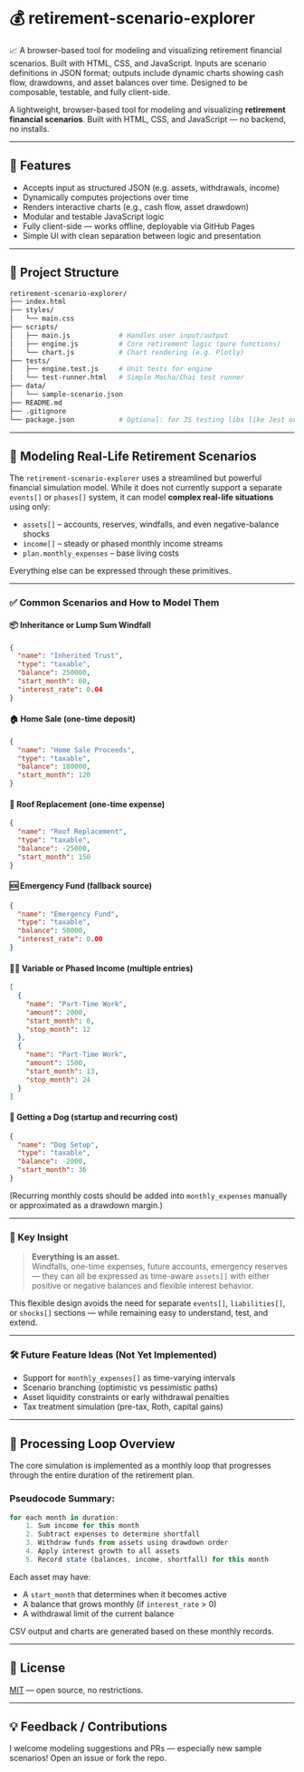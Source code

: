 # 💰 retirement-scenario-explorer

📈 A browser-based tool for modeling and visualizing retirement financial scenarios. Built with HTML, CSS, and JavaScript. Inputs are scenario definitions in JSON format; outputs include dynamic charts showing cash flow, drawdowns, and asset balances over time. Designed to be composable, testable, and fully client-side.

A lightweight, browser-based tool for modeling and visualizing **retirement financial scenarios**. Built with HTML, CSS, and JavaScript — no backend, no installs.

---

## 🌟 Features

- Accepts input as structured JSON (e.g. assets, withdrawals, income)
- Dynamically computes projections over time
- Renders interactive charts (e.g., cash flow, asset drawdown)
- Modular and testable JavaScript logic
- Fully client-side — works offline, deployable via GitHub Pages
- Simple UI with clean separation between logic and presentation

---

## 📁 Project Structure

```bash
retirement-scenario-explorer/
├── index.html
├── styles/
│   └── main.css
├── scripts/
│   ├── main.js            # Handles user input/output
│   ├── engine.js          # Core retirement logic (pure functions)
│   └── chart.js           # Chart rendering (e.g. Plotly)
├── tests/
│   ├── engine.test.js     # Unit tests for engine
│   └── test-runner.html   # Simple Mocha/Chai test runner
├── data/
│   └── sample-scenario.json
├── README.md
├── .gitignore
└── package.json           # Optional: for JS testing libs like Jest or Mocha
```

---

## 🧠 Modeling Real-Life Retirement Scenarios

The `retirement-scenario-explorer` uses a streamlined but powerful financial simulation model. While it does not currently support a separate `events[]` or `phases[]` system, it can model **complex real-life situations** using only:

- `assets[]` – accounts, reserves, windfalls, and even negative-balance shocks
- `income[]` – steady or phased monthly income streams
- `plan.monthly_expenses` – base living costs

Everything else can be expressed through these primitives.

---

### ✅ Common Scenarios and How to Model Them

#### 📦 Inheritance or Lump Sum Windfall
```json
{
  "name": "Inherited Trust",
  "type": "taxable",
  "balance": 250000,
  "start_month": 60,
  "interest_rate": 0.04
}
```

#### 🏠 Home Sale (one-time deposit)
```json
{
  "name": "Home Sale Proceeds",
  "type": "taxable",
  "balance": 180000,
  "start_month": 120
}
```

#### 🔧 Roof Replacement (one-time expense)
```json
{
  "name": "Roof Replacement",
  "type": "taxable",
  "balance": -25000,
  "start_month": 150
}
```

#### 🆘 Emergency Fund (fallback source)
```json
{
  "name": "Emergency Fund",
  "type": "taxable",
  "balance": 50000,
  "interest_rate": 0.00
}
```

#### 🧑‍💼 Variable or Phased Income (multiple entries)
```json
[
  {
    "name": "Part-Time Work",
    "amount": 2000,
    "start_month": 0,
    "stop_month": 12
  },
  {
    "name": "Part-Time Work",
    "amount": 1500,
    "start_month": 13,
    "stop_month": 24
  }
]
```

#### 🐶 Getting a Dog (startup and recurring cost)
```json
{
  "name": "Dog Setup",
  "type": "taxable",
  "balance": -2000,
  "start_month": 36
}
```

(Recurring monthly costs should be added into `monthly_expenses` manually or approximated as a drawdown margin.)

---

### 🧩 Key Insight

> **Everything is an asset.**  
> Windfalls, one-time expenses, future accounts, emergency reserves — they can all be expressed as time-aware `assets[]` with either positive or negative balances and flexible interest behavior.

This flexible design avoids the need for separate `events[]`, `liabilities[]`, or `shocks[]` sections — while remaining easy to understand, test, and extend.

---

### 🛠 Future Feature Ideas (Not Yet Implemented)

- Support for `monthly_expenses[]` as time-varying intervals
- Scenario branching (optimistic vs pessimistic paths)
- Asset liquidity constraints or early withdrawal penalties
- Tax treatment simulation (pre-tax, Roth, capital gains)

---

## 🔄 Processing Loop Overview

The core simulation is implemented as a monthly loop that progresses through the entire duration of the retirement plan.

### Pseudocode Summary:
```javascript
for each month in duration:
    1. Sum income for this month
    2. Subtract expenses to determine shortfall
    3. Withdraw funds from assets using drawdown order
    4. Apply interest growth to all assets
    5. Record state (balances, income, shortfall) for this month
```

Each asset may have:
- A `start_month` that determines when it becomes active
- A balance that grows monthly (if `interest_rate` > 0)
- A withdrawal limit of the current balance

CSV output and charts are generated based on these monthly records.

---

## 📄 License

[MIT](./LICENSE) — open source, no restrictions.

---

## 💡 Feedback / Contributions

I welcome modeling suggestions and PRs — especially new sample scenarios! Open an issue or fork the repo.
